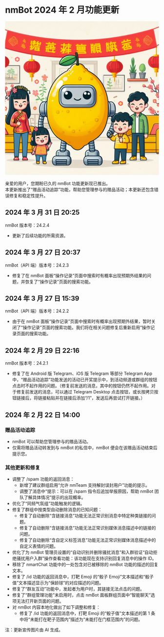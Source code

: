 # nmBot 2024 年 2 月功能更新

![更新宣传图](../img/update-pictures/nmbot-2402-spring-festival.jpg)

亲爱的用户，您期盼已久的 nmBot 功能更新现已推出。  
本更新推出了“赠品活动追踪”功能，帮助您管理参与的赠品活动；本更新还包含错误修复和稳定性提升。

## 2024 年 3 月 31 日 20:25
nmBot 版本号：24.2.4

- 更新了后续功能的所需资源。

## 2024 年 3 月 27 日 20:37
nmBot（API 端）版本号：24.2.3

- 修复了在 nmBot 面板“操作记录”页面中搜索时有概率出现预期外结果的问题，并恢复了“操作记录”页面的搜索功能。

## 2024 年 3 月 27 日 15:39
nmBot（API 端）版本号：24.2.2

- 由于在 nmBot 面板“操作记录”页面中搜索时有概率出现预期外结果，暂时关闭了“操作记录”页面的搜索功能。我们将在相关问题修复后重新启用“操作记录页面的搜索功能。

## 2024 年 2 月 29 日 22:16
nmBot 版本号：24.2.1

- 修复了在 Android 版 Telegram、iOS 版 Telegram 等部分 Telegram App 中，“赠品活动追踪”功能发送的活动已开奖提示中，到活动频道或群组的按钮点击时不起作用的问题。（修复前发送的消息，其中的按钮仍然不起作用。对于修复前发送的消息，可以通过 Telegram Desktop 点击按钮，或长按拷贝按钮链接后，将链接粘贴并在链接后添加“/1”，发送后再尝试打开链接。）

## 2024 年 2 月 22 日 14:00

### 赠品活动追踪
- nmBot 可以帮助您管理参与的赠品活动。
- 仅需将赠品活动转发到与 nmBot 的私信中，nmBot 便会在该赠品活动结束后提示您。

### 其他更新和修复
- 调整了 /spam 功能的返回消息：
    - 新增了建议群组启用“允许 nmTeam 支持解封误封用户”功能的提示。
    - 调整了消息中“提示：可以在 /spam 指令后追加举报原因，帮助 nmBot 团队了解具体情况”提示的出现概率。
- 优化了“同频气氛组”功能触发的逻辑。
- 修复了群组中按类型自动删除消息的已知问题：
    - 修复了自动删除“含链接消息”功能无法正常识别消息中特定种类链接的问题。
    - 修复了自动删除“含链接消息”功能无法正常识别媒体消息描述中的链接的问题。
    - 修复了自动删除“含自定义标签消息”功能无法正常识别媒体消息描述中的自定义表情的问题。
- 优化了为 nmBot 管理员设置的“自动识别并删除骚扰消息”和入群验证“自动拒绝骚扰用户入群”操作查看功能：该功能现在支持识别回复消息中的操作 ID。
- 移除了 nmartChat 功能中的一处包含对已被移除的 nmBot 功能的描述的回复文本。
- 修复了 /id 功能的返回消息中，打靶 Emoji 的“骰子 Emoji”文本描述和“骰子值”文本描述显示为“保龄球”的对应描述的问题。
- 修复了“群友互动”功能中，发起者为用户时，其链接无法点击的问题。
- 修复了“群组管理功能”未启用时，点击 nmBot 面板群组页面中“智能聊天”选项无法打开新页面的问题。
- 对 nmBot 内容本地化做出了如下调整和修复：
    - 修复了 /id 功能的返回消息中，打靶 Emoji 的“骰子值”文本描述的第 1 条中将“未能打在靶子范围内”描述为“未能打在门框范围内”的问题。

注：更新宣传图片由 AI 生成。
